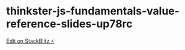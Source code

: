 # thinkster-js-fundamentals-value-reference-slides-up78rc

[Edit on StackBlitz ⚡️](https://stackblitz.com/edit/thinkster-js-fundamentals-value-reference-slides-up78rc)